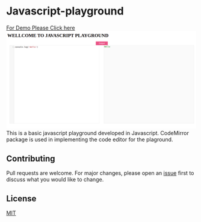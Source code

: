 # Javascript-playground
[For Demo Please Click here](https://ayush8010720467.github.io/Javascript-playground/)
<img src='./Screenshot.png'/>
This is a basic javascript playground developed in Javascript. CodeMirror package is used in implementing the code editor for the plaground.

## Contributing
Pull requests are welcome. For major changes, please open an [issue](https://github.com/ayush8010720467/Javascript-playground/issues) first to discuss what you would like to change.


## License
[MIT](https://choosealicense.com/licenses/mit/)
